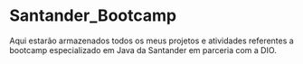 # Santander_Bootcamp
Aqui estarão armazenados todos os meus projetos e atividades referentes a bootcamp especializado em Java da Santander em parceria com a DIO. 
